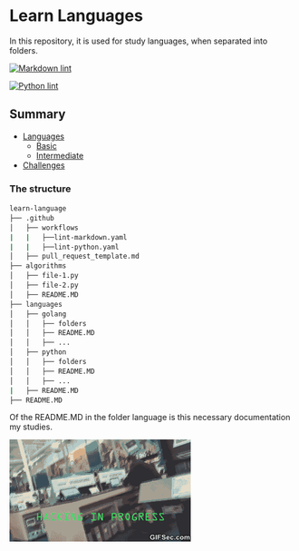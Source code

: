 # Learn Languages

In this repository, it is used for study languages, when separated into folders.

[![Markdown lint](https://github.com/aureliomalheiros/learn-languages/actions/workflows/lint-markdown.yaml/badge.svg)](https://github.com/aureliomalheiros/learn-languages/actions/workflows/lint-markdown.yaml)

[![Python lint](https://github.com/aureliomalheiros/learn-languages/actions/workflows/lint-python.yaml/badge.svg)](https://github.com/aureliomalheiros/learn-languages/actions/workflows/lint-python.yaml)

## Summary

- [Languages](languages/golang/README.MD)
  - [Basic](languages/golang/basic/README.MD)
  - [Intermediate](languages/golang/basic/README.MD)
- [Challenges](challenges/README.md)

### The structure

```bash
learn-language
├── .github
│   ├── workflows
|   |   ├──lint-markdown.yaml
|   |   ├──lint-python.yaml
│   ├── pull_request_template.md
├── algorithms
│   ├── file-1.py
│   ├── file-2.py
│   ├── README.MD
├── languages
│   ├── golang
│   │   ├── folders
│   │   ├── README.MD
│   │   ├── ...
│   ├── python
│   │   ├── folders
│   │   ├── README.MD
│   │   ├── ...
|   ├── README.MD
├── README.MD

```

Of the README.MD in the folder language is this necessary documentation my studies.

![Hacker](img/gif-comedy.gif)
